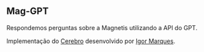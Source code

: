 ## Mag-GPT

Respondemos perguntas sobre a Magnetis utilizando a API do GPT.

Implementação do [Cerebro](https://github.com/magnetis/cerebro) desenvolvido por [Igor Marques](https://github.com/orgs/magnetis/people/IgorMarques).
